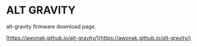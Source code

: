 # ALT GRAVITY

alt-gravity firmware download page.

[https://awonak.github.io/alt-gravity/](https://awonak.github.io/alt-gravity/)